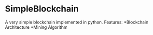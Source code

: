 # SimpleBlockchain
A very simple blockchain implemented in python.
Features:
*Blockchain Architecture
*Mining Algorithm
